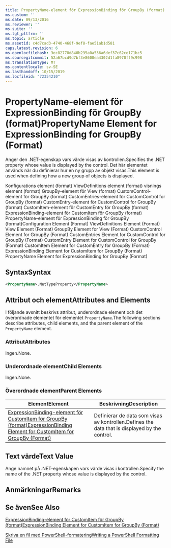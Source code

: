 ```yaml
---
title: PropertyName-element för ExpressionBinding för GroupBy (format) | Microsoft Docs
ms.custom: ''
ms.date: 09/13/2016
ms.reviewer: ''
ms.suite: ''
ms.tgt_pltfrm: ''
ms.topic: article
ms.assetid: c4d7cad3-4740-468f-9ef8-fae51ab1d581
caps.latest.revision: 6
ms.openlocfilehash: 3ec82778d840b235a0a536a6def37c62ce171bc5
ms.sourcegitcommit: 52a67bcd9d7bf3e8600ea4302d1fa8970ff9c998
ms.translationtype: MT
ms.contentlocale: sv-SE
ms.lasthandoff: 10/15/2019
ms.locfileid: "72354210"
---
```

# <a name="propertyname-element-for-expressionbinding-for-groupby-format"></a><span data-ttu-id="fe147-102">PropertyName-element för ExpressionBinding för GroupBy (format)</span><span class="sxs-lookup"><span data-stu-id="fe147-102">PropertyName Element for ExpressionBinding for GroupBy (Format)</span></span>

<span data-ttu-id="fe147-103">Anger den .NET-egenskap vars värde visas av kontrollen.</span><span class="sxs-lookup"><span data-stu-id="fe147-103">Specifies the .NET property whose value is displayed by the control.</span></span> <span data-ttu-id="fe147-104">Det här elementet används när du definierar hur en ny grupp av objekt visas.</span><span class="sxs-lookup"><span data-stu-id="fe147-104">This element is used when defining how a new group of objects is displayed.</span></span>

<span data-ttu-id="fe147-105">Konfigurations element (format) ViewDefinitions element (format) visnings element (format) GroupBy-element för View (format) CustomControl-element för GroupBy (format) CustomEntries-element för CustomControl for GroupBy (format) CustomEntry-element för CustomControl for GroupBy (format) CustomItem-element för CustomEntry för GroupBy (format) ExpressionBinding-element för CustomItem för GroupBy (format) PropertyName-element för ExpressionBinding för GroupBy (format)</span><span class="sxs-lookup"><span data-stu-id="fe147-105">Configuration Element (Format) ViewDefinitions Element (Format) View Element (Format) GroupBy Element for View (Format) CustomControl Element for GroupBy (Format) CustomEntries Element for CustomControl for GroupBy (Format) CustomEntry Element for CustomControl for GroupBy (Format) CustomItem Element for CustomEntry for GroupBy (Format) ExpressionBinding Element for CustomItem for GroupBy (Format) PropertyName Element for ExpressionBinding for GroupBy (Format)</span></span>

## <a name="syntax"></a><span data-ttu-id="fe147-106">Syntax</span><span class="sxs-lookup"><span data-stu-id="fe147-106">Syntax</span></span>

```xml
<PropertyName>.NetTypeProperty</PropertyName>
```

## <a name="attributes-and-elements"></a><span data-ttu-id="fe147-107">Attribut och element</span><span class="sxs-lookup"><span data-stu-id="fe147-107">Attributes and Elements</span></span>

<span data-ttu-id="fe147-108">I följande avsnitt beskrivs attribut, underordnade element och det överordnade elementet för elementet `PropertyName`.</span><span class="sxs-lookup"><span data-stu-id="fe147-108">The following sections describe attributes, child elements, and the parent element of the `PropertyName` element.</span></span>

### <a name="attributes"></a><span data-ttu-id="fe147-109">Attribut</span><span class="sxs-lookup"><span data-stu-id="fe147-109">Attributes</span></span>

<span data-ttu-id="fe147-110">Ingen.</span><span class="sxs-lookup"><span data-stu-id="fe147-110">None.</span></span>

### <a name="child-elements"></a><span data-ttu-id="fe147-111">Underordnade element</span><span class="sxs-lookup"><span data-stu-id="fe147-111">Child Elements</span></span>

<span data-ttu-id="fe147-112">Ingen.</span><span class="sxs-lookup"><span data-stu-id="fe147-112">None.</span></span>

### <a name="parent-elements"></a><span data-ttu-id="fe147-113">Överordnade element</span><span class="sxs-lookup"><span data-stu-id="fe147-113">Parent Elements</span></span>

|<span data-ttu-id="fe147-114">Element</span><span class="sxs-lookup"><span data-stu-id="fe147-114">Element</span></span>|<span data-ttu-id="fe147-115">Beskrivning</span><span class="sxs-lookup"><span data-stu-id="fe147-115">Description</span></span>|
|-------------|-----------------|
|[<span data-ttu-id="fe147-116">ExpressionBinding-element för CustomItem för GroupBy (format)</span><span class="sxs-lookup"><span data-stu-id="fe147-116">ExpressionBinding Element for CustomItem for GroupBy (Format)</span></span>](./expressionbinding-element-for-customitem-for-groupby-format.md)|<span data-ttu-id="fe147-117">Definierar de data som visas av kontrollen.</span><span class="sxs-lookup"><span data-stu-id="fe147-117">Defines the data that is displayed by the control.</span></span>|

## <a name="text-value"></a><span data-ttu-id="fe147-118">Text värde</span><span class="sxs-lookup"><span data-stu-id="fe147-118">Text Value</span></span>

<span data-ttu-id="fe147-119">Ange namnet på .NET-egenskapen vars värde visas i kontrollen.</span><span class="sxs-lookup"><span data-stu-id="fe147-119">Specify the name of the .NET property whose value is displayed by the control.</span></span>

## <a name="remarks"></a><span data-ttu-id="fe147-120">Anmärkningar</span><span class="sxs-lookup"><span data-stu-id="fe147-120">Remarks</span></span>

## <a name="see-also"></a><span data-ttu-id="fe147-121">Se även</span><span class="sxs-lookup"><span data-stu-id="fe147-121">See Also</span></span>

[<span data-ttu-id="fe147-122">ExpressionBinding-element för CustomItem för GroupBy (format)</span><span class="sxs-lookup"><span data-stu-id="fe147-122">ExpressionBinding Element for CustomItem for GroupBy (Format)</span></span>](./expressionbinding-element-for-customitem-for-groupby-format.md)

[<span data-ttu-id="fe147-123">Skriva en fil med PowerShell-formatering</span><span class="sxs-lookup"><span data-stu-id="fe147-123">Writing a PowerShell Formatting File</span></span>](./writing-a-powershell-formatting-file.md)
